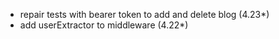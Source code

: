 - repair tests with bearer token to add and delete blog (4.23\*)
- add userExtractor to middleware (4.22\*)
